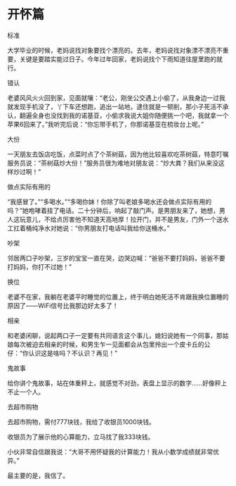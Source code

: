 # 开怀篇

标准 

大学毕业的时候，老妈说找对象要找个漂亮的。去年，老妈说找对象漂不漂亮不重要，关键是要踏实能过日子。今年过年回家，老妈说找个下雨知道往屋里跑的就行。 

错认 

老婆风风火火回到家，见面就嚷：“老公，刚坐公交遇上小偷了，从我身边一过我就发现手机没了，丫下车还想跑，追出一站地，逮住就是一顿削，那小子死活不承认，翻遍全身也没找到我的诺基亚，小偷求我说大姐你随便挑一个吧，我就拿一个苹果6回来了。”我听完后说：“你忘带手机了，你那诺基亚在梳妆台上呢。” 

大份 

一天朋友去饭店吃饭，点菜时点了个茶树菇，因为他比较喜欢吃茶树菇，特意叮嘱服务员说：“茶树菇炒大份！”服务员很为难地对朋友说：“炒大粪？我们从来没这样炒过啊！” 

做点实际有用的 

“我感冒了。”“多喝水。”“多喝你妹！你除了叫老娘多喝水还会做点实际有用的吗？”她咆哮着挂了电话。二十分钟后，响起了敲门声。是男朋友来了，她想，男人这玩意儿，不给点厉害他不知道天高地厚！拉开门，并不是男友，门外一个送水工扛着桶纯净水对她说：“你男朋友打电话叫我给你送桶水。” 

吵架 

邻居两口子吵架，三岁的宝宝一直在哭，边哭边喊：“爸爸不要打妈妈，爸爸不要打妈妈，你打不过她！” 

换位 

老婆不在家，我躺在老婆平时睡觉的位置上，终于明白她死活不肯跟我换位置睡的原因了——WiFi信号比我那边好太多了！ 

相亲 

和老婆闲聊，说起两口子一定要有共同语言这个事儿，媳妇说她有一个同事，那姑娘每次被迫去相亲的时候，和男生乍一见面都会从包里拎出一个皮卡丘的公仔：“你认识这是啥吗？不认识？再见！” 

鬼故事 

给你讲个鬼故事，站在体重秤上，就感觉不对劲，表盘上显示的数字……好像秤上不止一个人。 

去超市购物 

去超市购物，需付777块钱，我给了收银员1000块钱。 

收银员为了展示他的心算能力，立马找了我333块钱。 

小伙非常自信跟我说：“大哥不用怀疑我的计算能力！我从小数学成绩就非常优异。” 

最主要的是，我信了。